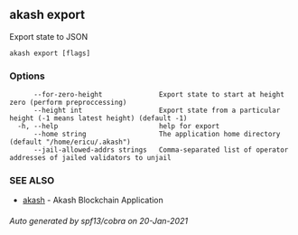 ## akash export

Export state to JSON

```
akash export [flags]
```

### Options

```
      --for-zero-height              Export state to start at height zero (perform preproccessing)
      --height int                   Export state from a particular height (-1 means latest height) (default -1)
  -h, --help                         help for export
      --home string                  The application home directory (default "/home/ericu/.akash")
      --jail-allowed-addrs strings   Comma-separated list of operator addresses of jailed validators to unjail
```

### SEE ALSO

* [akash](akash.md)	 - Akash Blockchain Application

###### Auto generated by spf13/cobra on 20-Jan-2021
